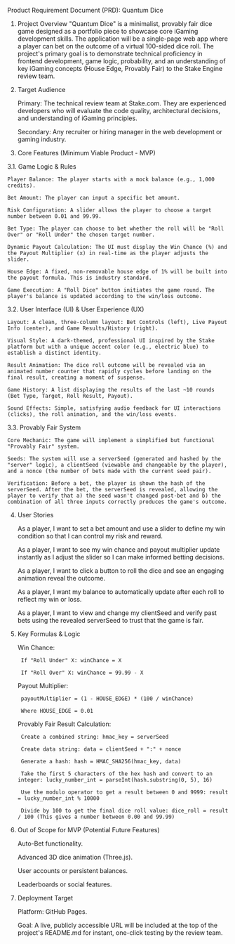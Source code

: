 Product Requirement Document (PRD): Quantum Dice

1. Project Overview
"Quantum Dice" is a minimalist, provably fair dice game designed as a portfolio piece to showcase core iGaming development skills. The application will be a single-page web app where a player can bet on the outcome of a virtual 100-sided dice roll. The project's primary goal is to demonstrate technical proficiency in frontend development, game logic, probability, and an understanding of key iGaming concepts (House Edge, Provably Fair) to the Stake Engine review team.

2. Target Audience

    Primary: The technical review team at Stake.com. They are experienced developers who will evaluate the code quality, architectural decisions, and understanding of iGaming principles.

    Secondary: Any recruiter or hiring manager in the web development or gaming industry.

3. Core Features (Minimum Viable Product - MVP)

3.1. Game Logic & Rules

    Player Balance: The player starts with a mock balance (e.g., 1,000 credits).

    Bet Amount: The player can input a specific bet amount.

    Risk Configuration: A slider allows the player to choose a target number between 0.01 and 99.99.

    Bet Type: The player can choose to bet whether the roll will be "Roll Over" or "Roll Under" the chosen target number.

    Dynamic Payout Calculation: The UI must display the Win Chance (%) and the Payout Multiplier (x) in real-time as the player adjusts the slider.

    House Edge: A fixed, non-removable house edge of 1% will be built into the payout formula. This is industry standard.

    Game Execution: A "Roll Dice" button initiates the game round. The player's balance is updated according to the win/loss outcome.

3.2. User Interface (UI) & User Experience (UX)

    Layout: A clean, three-column layout: Bet Controls (left), Live Payout Info (center), and Game Results/History (right).

    Visual Style: A dark-themed, professional UI inspired by the Stake platform but with a unique accent color (e.g., electric blue) to establish a distinct identity.

    Result Animation: The dice roll outcome will be revealed via an animated number counter that rapidly cycles before landing on the final result, creating a moment of suspense.

    Game History: A list displaying the results of the last ~10 rounds (Bet Type, Target, Roll Result, Payout).

    Sound Effects: Simple, satisfying audio feedback for UI interactions (clicks), the roll animation, and the win/loss events.

3.3. Provably Fair System

    Core Mechanic: The game will implement a simplified but functional "Provably Fair" system.

    Seeds: The system will use a serverSeed (generated and hashed by the "server" logic), a clientSeed (viewable and changeable by the player), and a nonce (the number of bets made with the current seed pair).

    Verification: Before a bet, the player is shown the hash of the serverSeed. After the bet, the serverSeed is revealed, allowing the player to verify that a) the seed wasn't changed post-bet and b) the combination of all three inputs correctly produces the game's outcome.

4. User Stories

    As a player, I want to set a bet amount and use a slider to define my win condition so that I can control my risk and reward.

    As a player, I want to see my win chance and payout multiplier update instantly as I adjust the slider so I can make informed betting decisions.

    As a player, I want to click a button to roll the dice and see an engaging animation reveal the outcome.

    As a player, I want my balance to automatically update after each roll to reflect my win or loss.

    As a player, I want to view and change my clientSeed and verify past bets using the revealed serverSeed to trust that the game is fair.

5. Key Formulas & Logic

    Win Chance:

        If "Roll Under" X: winChance = X

        If "Roll Over" X: winChance = 99.99 - X

    Payout Multiplier:

        payoutMultiplier = (1 - HOUSE_EDGE) * (100 / winChance)

        Where HOUSE_EDGE = 0.01

    Provably Fair Result Calculation:

        Create a combined string: hmac_key = serverSeed

        Create data string: data = clientSeed + ":" + nonce

        Generate a hash: hash = HMAC_SHA256(hmac_key, data)

        Take the first 5 characters of the hex hash and convert to an integer: lucky_number_int = parseInt(hash.substring(0, 5), 16)

        Use the modulo operator to get a result between 0 and 9999: result = lucky_number_int % 10000

        Divide by 100 to get the final dice roll value: dice_roll = result / 100 (This gives a number between 0.00 and 99.99)

6. Out of Scope for MVP (Potential Future Features)

    Auto-Bet functionality.

    Advanced 3D dice animation (Three.js).

    User accounts or persistent balances.

    Leaderboards or social features.

7. Deployment Target

    Platform: GitHub Pages.

    Goal: A live, publicly accessible URL will be included at the top of the project's README.md for instant, one-click testing by the review team.
